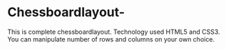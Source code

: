 # Chessboardlayout-
This is complete chessboardlayout.
Technology used HTML5 and CSS3.
You can manipulate number of rows and columns on your own choice.
